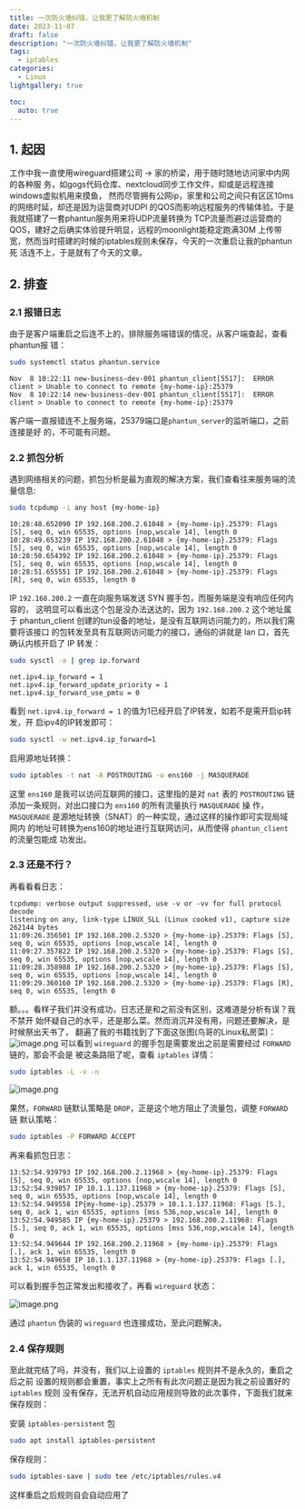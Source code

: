 ```yaml
---
title: 一次防火墙纠错，让我更了解防火墙机制
date: 2023-11-07
draft: false
description: "一次防火墙纠错，让我更了解防火墙机制"
tags:
  - iptables
categories:
  - Linux
lightgallery: true

toc:
  auto: true
---
```


## 1. 起因

工作中我一直使用wireguard搭建公司 -> 家的桥梁，用于随时随地访问家中内网的各种服
务，如gogs代码仓库、nextcloud同步工作文件，抑或是远程连接windows虚拟机用来摸鱼，
然而尽管拥有公网ip，家里和公司之间只有区区10ms的网络时延，却还是因为运营商对UDPl
的QOS而影响远程服务的传输体验。于是我就搭建了一套phantun服务用来将UDP流量转换为
TCP流量而避过运营商的QOS，建好之后确实体验提升明显，远程的moonlight能稳定跑满30M
上传带宽，然而当时搭建的时候的iptables规则未保存，今天的一次重启让我的phantun死
活连不上，于是就有了今天的文章。

## 2. 排查

### 2.1 报错日志

由于是客户端重启之后连不上的，排除服务端错误的情况，从客户端查起，查看phantun报
错：

```bash
sudo systemctl status phantun.service
```

```text
Nov  8 10:22:11 new-business-dev-001 phantun_client[5517]:  ERROR client > Unable to connect to remote {my-home-ip}:25379
Nov  8 10:22:14 new-business-dev-001 phantun_client[5517]:  ERROR client > Unable to connect to remote {my-home-ip}:25379
```

客户端一直报错连不上服务端，25379端口是`phantun_server`的监听端口，之前连接是好
的，不可能有问题。

### 2.2 抓包分析

遇到网络相关的问题，抓包分析是最为直观的解决方案，我们查看往来服务端的流量信息:

```bash
sudo tcpdump -i any host {my-home-ip}
```

```text
10:28:48.652090 IP 192.168.200.2.61048 > {my-home-ip}.25379: Flags [S], seq 0, win 65535, options [nop,wscale 14], length 0
10:28:49.653239 IP 192.168.200.2.61048 > {my-home-ip}.25379: Flags [S], seq 0, win 65535, options [nop,wscale 14], length 0
10:28:50.654392 IP 192.168.200.2.61048 > {my-home-ip}.25379: Flags [S], seq 0, win 65535, options [nop,wscale 14], length 0
10:28:51.655551 IP 192.168.200.2.61048 > {my-home-ip}.25379: Flags [R], seq 0, win 65535, length 0
```

IP `192.168.200.2` 一直在向服务端发送 SYN 握手包，而服务端是没有响应任何内容的，
这明显可以看出这个包是没办法送达的，因为 `192.168.200.2` 这个地址属于
phantun_client 创建的tun设备的地址，是没有互联网访问能力的，所以我们需要将该接口
的包转发至具有互联网访问能力的接口，通俗的讲就是 lan 口，首先确认内核开启了 IP
转发：

```bash
sudo sysctl -a | grep ip.forward
```

```text
net.ipv4.ip_forward = 1
net.ipv4.ip_forward_update_priority = 1
net.ipv4.ip_forward_use_pmtu = 0
```

看到 `net.ipv4.ip_forward = 1` 的值为1已经开启了IP转发，如若不是需开启ip转发，开
启ipv4的IP转发即可：

```bash
sudo sysctl -w net.ipv4.ip_forward=1
```

启用源地址转换：

```bash
sudo iptables -t nat -A POSTROUTING -o ens160 -j MASQUERADE
```

这里 `ens160` 是我可以访问互联网的接口，这里指的是对 `nat` 表的 `POSTROUTING` 链
添加一条规则，对出口接口为 `ens160` 的所有流量执行 `MASQUERADE` 操
作，`MASQUERADE` 是源地址转换（SNAT）的一种实现，通过这样的操作即可实现局域网内
的地址可转换为ens160的地址进行互联网访问，从而使得 `phantun_client` 的流量包能成
功发出。

### 2.3 还是不行？

再看看看日志：

```text
tcpdump: verbose output suppressed, use -v or -vv for full protocol decode
listening on any, link-type LINUX_SLL (Linux cooked v1), capture size 262144 bytes
11:09:26.356501 IP 192.168.200.2.5320 > {my-home-ip}.25379: Flags [S], seq 0, win 65535, options [nop,wscale 14], length 0
11:09:27.357822 IP 192.168.200.2.5320 > {my-home-ip}.25379: Flags [S], seq 0, win 65535, options [nop,wscale 14], length 0
11:09:28.358988 IP 192.168.200.2.5320 > {my-home-ip}.25379: Flags [S], seq 0, win 65535, options [nop,wscale 14], length 0
11:09:29.360160 IP 192.168.200.2.5320 > {my-home-ip}.25379: Flags [R], seq 0, win 65535, length 0
```

额。。。看样子我们并没有成功，日志还是和之前没有区别，这难道是分析有误？我不禁开
始怀疑自己的水平，还是那么菜。然而消沉并没有用，问题还要解决，是时候祭出天书了，
翻遍了我的书籍找到了下面这张图(鸟哥的Linux私房菜)：
![image.png](https://img.linkzz.eu.org/main/images/2023/11/25f7a3eeb14f137bcfebef078dda4a30.png)
可以看到 `wireguard` 的握手包是需要发出之前是需要经过 `FORWARD` 链的，那会不会是
被这条路阻了呢，查看 `iptables` 详情：

```bash
sudo iptables -L -v -n
```

![image.png](https://img.linkzz.eu.org/main/images/2023/11/a880600760263e299c833553e857b63e.png)

果然，`FORWARD` 链默认策略是 `DROP`，正是这个地方阻止了流量包，调整 `FORWARD` 链
默认策略：

```bash
sudo iptables -P FORWARD ACCEPT
```

再来看抓包日志：

```text
13:52:54.939793 IP 192.168.200.2.11968 > {my-home-ip}.25379: Flags [S], seq 0, win 65535, options [nop,wscale 14], length 0
13:52:54.939857 IP 10.1.1.137.11968 > {my-home-ip}.25379: Flags [S], seq 0, win 65535, options [nop,wscale 14], length 0
13:52:54.949558 IP{my-home-ip}.25379 > 10.1.1.137.11968: Flags [S.], seq 0, ack 1, win 65535, options [mss 536,nop,wscale 14], length 0
13:52:54.949585 IP {my-home-ip}.25379 > 192.168.200.2.11968: Flags [S.], seq 0, ack 1, win 65535, options [mss 536,nop,wscale 14], length 0
13:52:54.949644 IP 192.168.200.2.11968 > {my-home-ip}.25379: Flags [.], ack 1, win 65535, length 0
13:52:54.949658 IP 10.1.1.137.11968 > {my-home-ip}.25379: Flags [.], ack 1, win 65535, length 0
```

可以看到握手包正常发出和接收了，再看 `wireguard` 状态：

![image.png](https://img.linkzz.eu.org/main/images/2023/11/25551621cab65e23ef6dd0aeaf590be4.png)

通过 `phantun` 伪装的 `wireguard` 也连接成功，至此问题解决。

### 2.4 保存规则

至此就完结了吗，并没有，我们以上设置的 `iptables` 规则并不是永久的，重启之后之前
设置的规则都会重置，事实上之所有有此次问题正是因为我之前设置好的 `iptables` 规则
没有保存，无法开机自动应用规则导致的此次事件，下面我们就来保存规则：

安装 `iptables-persistent` 包

```bash
sudo apt install iptables-persistent
```

保存规则：

```bash
sudo iptables-save | sudo tee /etc/iptables/rules.v4
```

这样重启之后规则自会自动应用了
